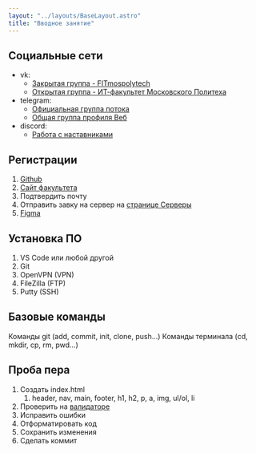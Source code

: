 ```yaml
---
layout: "../layouts/BaseLayout.astro"
title: "Вводное занятие"
---
```


## Социальные сети

* vk:
  * [Закрытая группа - FITmospolytech](https://vk.com/fitmospolytech.team)
  * [Открытая группа - ИТ-факультет Московского Политеха](https://vk.com/fit.mospolytech)
* telegram:
  * [Официальная группа потока](https://t.me/+KOo1mwORG5UyYTNi)
  * [Общая группа профиля Веб](https://t.me/joinchat/b1k0ZPStUPY0M2Ji)
* discord:
  * [Работа с наставниками](https://discord.gg/6vM44ugx)


## Регистрации

1. [Github](github.com)
1. [Cайт факультета](https://fit.mospolytech.ru)
  1. Подтвердить почту
  1. Отправить завку на сервер на [странице Серверы](https://fit.mospolytech.ru/systems/servers)
1. [Figma](figma.com)


## Установка ПО

1. VS Code или любой другой
1. Git
1. OpenVPN (VPN)
1. FileZilla (FTP)
1. Putty (SSH)

## Базовые команды

Команды git (add, commit, init, clone, push...)
Команды терминала (cd, mkdir, cp, rm, pwd...)

## Проба пера

1. Создать index.html
    1. header, nav, main, footer, h1, h2, p, a, img, ul/ol, li
1. Проверить на [валидаторе](https://validator.w3.org/)
1. Исправить ошибки
1. Отформатировать код
1. Сохранить изменения
1. Сделать коммит